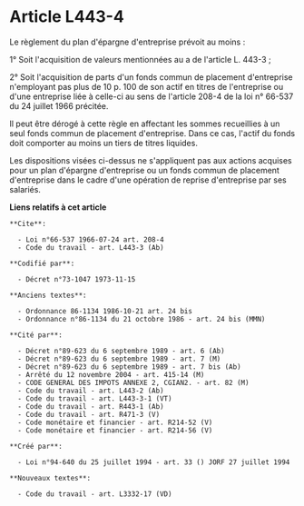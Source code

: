# Article L443-4

Le règlement du plan d'épargne d'entreprise prévoit au moins :

1° Soit l'acquisition de valeurs mentionnées au a de l'article L. 443-3 ;

2° Soit l'acquisition de parts d'un fonds commun de placement d'entreprise n'employant pas plus de 10 p. 100 de son actif en
titres de l'entreprise ou d'une entreprise liée à celle-ci au sens de l'article 208-4 de la loi n° 66-537 du 24 juillet 1966
précitée.

Il peut être dérogé à cette règle en affectant les sommes recueillies à un seul fonds commun de placement d'entreprise. Dans
ce cas, l'actif du fonds doit comporter au moins un tiers de titres liquides.

Les dispositions visées ci-dessus ne s'appliquent pas aux actions acquises pour un plan d'épargne d'entreprise ou un fonds
commun de placement d'entreprise dans le cadre d'une opération de reprise d'entreprise par ses salariés.

**Liens relatifs à cet article**

	**Cite**:

	  - Loi n°66-537 1966-07-24 art. 208-4
	  - Code du travail - art. L443-3 (Ab)

	**Codifié par**:

	  - Décret n°73-1047 1973-11-15

	**Anciens textes**:

	  - Ordonnance 86-1134 1986-10-21 art. 24 bis
	  - Ordonnance n°86-1134 du 21 octobre 1986 - art. 24 bis (MMN)

	**Cité par**:

	  - Décret n°89-623 du 6 septembre 1989 - art. 6 (Ab)
	  - Décret n°89-623 du 6 septembre 1989 - art. 7 (M)
	  - Décret n°89-623 du 6 septembre 1989 - art. 7 bis (Ab)
	  - Arrêté du 12 novembre 2004 - art. 415-14 (M)
	  - CODE GENERAL DES IMPOTS ANNEXE 2, CGIAN2. - art. 82 (M)
	  - Code du travail - art. L443-2 (Ab)
	  - Code du travail - art. L443-3-1 (VT)
	  - Code du travail - art. R443-1 (Ab)
	  - Code du travail - art. R471-3 (V)
	  - Code monétaire et financier - art. R214-52 (V)
	  - Code monétaire et financier - art. R214-56 (V)

	**Créé par**:

	  - Loi n°94-640 du 25 juillet 1994 - art. 33 () JORF 27 juillet 1994

	**Nouveaux textes**:

	  - Code du travail - art. L3332-17 (VD)
